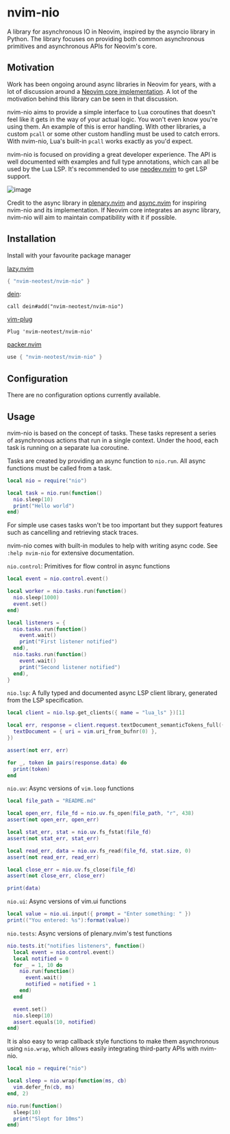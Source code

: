 # nvim-nio

A library for asynchronous IO in Neovim, inspired by the asyncio library in Python. The library focuses on providing
both common asynchronous primitives and asynchronous APIs for Neovim's core.

## Motivation

Work has been ongoing around async libraries in Neovim for years, with a lot of discussion around a [Neovim core
implementation](https://github.com/neovim/neovim/issues/19624). A lot of the motivation behind this library can be seen
in that discussion.

nvim-nio aims to provide a simple interface to Lua coroutines that doesn't feel like it gets in the way of your actual
logic. You won't even know you're using them. An example of this is error handling. With other libraries, a custom
`pcall` or some other custom handling must be used to catch errors. With nvim-nio, Lua's built-in `pcall` works exactly
as you'd expect.

nvim-nio is focused on providing a great developer experience. The API is well documented with examples and full type
annotations, which can all be used by the Lua LSP. It's recommended to use
[neodev.nvim](https://github.com/folke/neodev.nvim) to get LSP support.

![image](https://github.com/nvim-lua/plenary.nvim/assets/24252670/0dda462c-0b5c-4300-8e65-b7218e3d2c1e)

Credit to the async library in [plenary.nvim](https://github.com/nvim-lua/plenary.nvim) and
[async.nvim](https://github.com/lewis6991/async.nvim) for inspiring nvim-nio and its implementation.
If Neovim core integrates an async library, nvim-nio will aim to maintain compatibility with it if possible.

## Installation

Install with your favourite package manager

[lazy.nvim](https://github.com/folke/lazy.nvim)

```lua
{ "nvim-neotest/nvim-nio" }
```

[dein](https://github.com/Shougo/dein.vim):

```vim
call dein#add("nvim-neotest/nvim-nio")
```

[vim-plug](https://github.com/junegunn/vim-plug)

```vim
Plug 'nvim-neotest/nvim-nio'
```

[packer.nvim](https://github.com/wbthomason/packer.nvim)

```lua
use { "nvim-neotest/nvim-nio" }
```

## Configuration

There are no configuration options currently available.

## Usage

nvim-nio is based on the concept of tasks. These tasks represent a series of asynchronous actions that run in a single
context. Under the hood, each task is running on a separate lua coroutine.

Tasks are created by providing an async function to `nio.run`. All async
functions must be called from a task.

```lua
local nio = require("nio")

local task = nio.run(function()
  nio.sleep(10)
  print("Hello world")
end)
```

For simple use cases tasks won't be too important but they support features such as cancelling and retrieving stack traces.

nvim-nio comes with built-in modules to help with writing async code. See `:help nvim-nio` for extensive documentation.

`nio.control`: Primitives for flow control in async functions

```lua
local event = nio.control.event()

local worker = nio.tasks.run(function()
  nio.sleep(1000)
  event.set()
end)

local listeners = {
  nio.tasks.run(function()
    event.wait()
    print("First listener notified")
  end),
  nio.tasks.run(function()
    event.wait()
    print("Second listener notified")
  end),
}
```

`nio.lsp`: A fully typed and documented async LSP client library, generated from the LSP specification.

```lua
local client = nio.lsp.get_clients({ name = "lua_ls" })[1]

local err, response = client.request.textDocument_semanticTokens_full({
  textDocument = { uri = vim.uri_from_bufnr(0) },
})

assert(not err, err)

for _, token in pairs(response.data) do
  print(token)
end
```

`nio.uv`: Async versions of `vim.loop` functions

```lua
local file_path = "README.md"

local open_err, file_fd = nio.uv.fs_open(file_path, "r", 438)
assert(not open_err, open_err)

local stat_err, stat = nio.uv.fs_fstat(file_fd)
assert(not stat_err, stat_err)

local read_err, data = nio.uv.fs_read(file_fd, stat.size, 0)
assert(not read_err, read_err)

local close_err = nio.uv.fs_close(file_fd)
assert(not close_err, close_err)

print(data)
```

`nio.ui`: Async versions of vim.ui functions

```lua
local value = nio.ui.input({ prompt = "Enter something: " })
print(("You entered: %s"):format(value))
```

`nio.tests`: Async versions of plenary.nvim's test functions

```lua
nio.tests.it("notifies listeners", function()
  local event = nio.control.event()
  local notified = 0
  for _ = 1, 10 do
    nio.run(function()
      event.wait()
      notified = notified + 1
    end)
  end

  event.set()
  nio.sleep(10)
  assert.equals(10, notified)
end)
```

It is also easy to wrap callback style functions to make them asynchronous using `nio.wrap`, which allows easily
integrating third-party APIs with nvim-nio.

```lua
local nio = require("nio")

local sleep = nio.wrap(function(ms, cb)
  vim.defer_fn(cb, ms)
end, 2)

nio.run(function()
  sleep(10)
  print("Slept for 10ms")
end)
```
